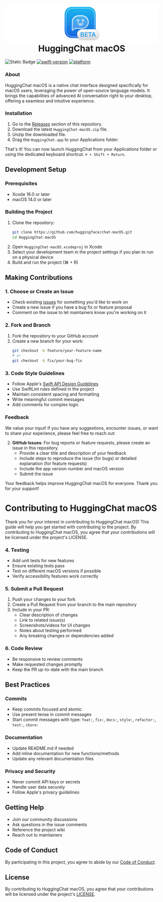 <p align="center" style="margin-bottom: 0;">
  <img src="assets/banner.png" alt="HuggingChat macOS Banner">
</p>
<h1 align="center" style="margin-top: 0;">HuggingChat macOS</h1>

![Static Badge](https://img.shields.io/badge/License-Apache-orange)
[![swift-version](https://img.shields.io/badge/Swift-6.0-brightgreen.svg)](https://github.com/apple/swift)
[![platform](https://img.shields.io/badge/Platform-macOS_14.0-blue.svg)](https://github.com/apple/swift)


### About
HuggingChat macOS is a native chat interface designed specifically for macOS users, leveraging the power of open-source language models. It brings the capabilities of advanced AI conversation right to your desktop, offering a seamless and intuitive experience.

### Installation

1. Go to the [Releases](https://github.com/huggingface/chat-macOS/releases) section of this repository.
2. Download the latest `HuggingChat-macOS.zip` file.
3. Unzip the downloaded file.
4. Drag the `HuggingChat.app` to your Applications folder.

That's it! You can now launch HuggingChat from your Applications folder or using the dedicated keyboard shortcut: `⌘ + Shift + Return`.

## Development Setup
### Prerequisites
- Xcode 16.0 or later
- macOS 14.0 or later

### Building the Project
1. Clone the repository:
   ```bash
   git clone https://github.com/huggingface/chat-macOS.git
   cd HuggingChat-macOS
   ```
2. Open `HuggingChat-macOS.xcodeproj` in Xcode
3. Select your development team in the project settings if you plan to run on a physical device
4. Build and run the project (⌘ + R)

## Making Contributions
### 1. Choose or Create an Issue
- Check existing [issues](https://github.com/huggingface/chat-macOS/issues) for something you'd like to work on
- Create a new issue if you have a bug fix or feature proposal
- Comment on the issue to let maintainers know you're working on it

### 2. Fork and Branch
1. Fork the repository to your GitHub account
2. Create a new branch for your work:
   ```bash
   git checkout -b feature/your-feature-name
   # or
   git checkout -b fix/your-bug-fix
   ```

### 3. Code Style Guidelines
- Follow Apple's [Swift API Design Guidelines](https://swift.org/documentation/api-design-guidelines/)
- Use SwiftLint rules defined in the project
- Maintain consistent spacing and formatting
- Write meaningful commit messages
- Add comments for complex logic


### Feedback

We value your input! If you have any suggestions, encounter issues, or want to share your experience, please feel free to reach out:

2. **GitHub Issues**: For bug reports or feature requests, please create an issue in this repository. 
    - Provide a clear title and description of your feedback
   - Include steps to reproduce the issue (for bugs) or detailed explanation (for feature requests)
   - Include the app version number and macOS version
   - Submit the issue

Your feedback helps improve HuggingChat macOS for everyone. Thank you for your support!


# Contributing to HuggingChat macOS
Thank you for your interest in contributing to HuggingChat macOS! This guide will help you get started with contributing to the project.
By contributing to HuggingChat macOS, you agree that your contributions will be licensed under the project's LICENSE.









### 4. Testing
- Add unit tests for new features
- Ensure existing tests pass
- Test on different macOS versions if possible
- Verify accessibility features work correctly

### 5. Submit a Pull Request
1. Push your changes to your fork
2. Create a Pull Request from your branch to the main repository
3. Include in your PR:
   - Clear description of changes
   - Link to related issue(s)
   - Screenshots/videos for UI changes
   - Notes about testing performed
   - Any breaking changes or dependencies added

### 6. Code Review
- Be responsive to review comments
- Make requested changes promptly
- Keep the PR up-to-date with the main branch

## Best Practices

### Commits
- Keep commits focused and atomic
- Use present tense in commit messages
- Start commit messages with type: `feat:`, `fix:`, `docs:`, `style:`, `refactor:`, `test:`, `chore:`

### Documentation
- Update README.md if needed
- Add inline documentation for new functions/methods
- Update any relevant documentation files

### Privacy and Security
- Never commit API keys or secrets
- Handle user data securely
- Follow Apple's privacy guidelines

## Getting Help
- Join our community discussions
- Ask questions in the issue comments
- Reference the project wiki
- Reach out to maintainers

## Code of Conduct
By participating in this project, you agree to abide by our [Code of Conduct](CODE_OF_CONDUCT.md).

## License
By contributing to HuggingChat macOS, you agree that your contributions will be licensed under the project's [LICENSE](LICENSE).